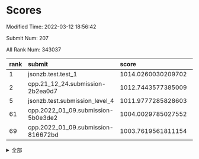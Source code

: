 # Scores

Modified Time: 2022-03-12 18:56:42

Submit Num: 207

All Rank Num: 343037

| rank |               submit               |       score        |       sigma        | pk_num |
| :--- | :--------------------------------- | :----------------- | :----------------- | :----- |
| 1    | jsonzb.test.test_1                 | 1014.0260030209702 | 0.820539454286602  | 6635   |
| 2    | cpp.21_12_24.submission-2b2ea0d7   | 1012.7443577385009 | 0.7993725839375825 | 6632   |
| 5    | jsonzb.test.submission_level_4     | 1011.9777285828603 | 0.7949172947308846 | 6625   |
| 61   | cpp.2022_01_09.submission-5b0e3de2 | 1004.0029785027552 | 0.7217863019255032 | 6627   |
| 69   | cpp.2022_01_09.submission-816672bd | 1003.7619561811154 | 0.7120033828482235 | 6630   |


<details>
<summary>全部</summary>

| rank |                 submit                 |       score        |       sigma        | pk_num |
| :--- | :------------------------------------- | :----------------- | :----------------- | :----- |
| 1    | jsonzb.test.test_1                     | 1014.0260030209702 | 0.820539454286602  | 6635   |
| 2    | cpp.21_12_24.submission-2b2ea0d7       | 1012.7443577385009 | 0.7993725839375825 | 6632   |
| 3    | gobigger.level_3.submission_level_3_27 | 1012.0897419924065 | 0.8079828347116125 | 6629   |
| 4    | gobigger.level_3.submission_level_3_42 | 1012.0212449695302 | 0.7933963982879649 | 6631   |
| 5    | jsonzb.test.submission_level_4         | 1011.9777285828603 | 0.7949172947308846 | 6625   |
| 6    | gobigger.level_3.submission_level_3_5  | 1011.6513577356924 | 0.7751185319963589 | 6629   |
| 7    | gobigger.level_3.submission_level_3_21 | 1011.2777213792203 | 0.7693929336583524 | 6628   |
| 8    | gobigger.level_3.submission_level_3_36 | 1011.2651410143284 | 0.755168977805567  | 6631   |
| 9    | gobigger.level_3.submission_level_3_23 | 1011.0568188165822 | 0.7696247684017168 | 6623   |
| 10   | gobigger.level_3.submission_level_3_47 | 1010.9811710566507 | 0.7460782077473913 | 6630   |
| 11   | gobigger.level_3.submission_level_3_24 | 1010.9590304156034 | 0.7841531310426819 | 6634   |
| 12   | gobigger.level_3.submission_level_3_15 | 1010.8690411504069 | 0.7705035428056127 | 6629   |
| 13   | gobigger.level_3.submission_level_3_10 | 1010.8669749899673 | 0.7715154120338314 | 6629   |
| 14   | gobigger.level_3.submission_level_3_20 | 1010.7981070230574 | 0.7731689300779386 | 6627   |
| 15   | gobigger.level_3.submission_level_3_3  | 1010.7548180268504 | 0.7758962938954447 | 6622   |
| 16   | gobigger.level_3.submission_level_3_16 | 1010.4830269090838 | 0.7716145244095068 | 6632   |
| 17   | gobigger.level_3.submission_level_3_9  | 1010.463166780277  | 0.7543192888400023 | 6627   |
| 18   | gobigger.level_3.submission_level_3_48 | 1010.3698962204041 | 0.7574375836345634 | 6629   |
| 19   | gobigger.level_3.submission_level_3_13 | 1010.3246578609618 | 0.7662003004587338 | 6630   |
| 20   | gobigger.level_3.submission_level_3_19 | 1010.3160704940994 | 0.7840493631669371 | 6633   |
| 21   | gobigger.level_3.submission_level_3_30 | 1010.3149193135964 | 0.7656029905723982 | 6630   |
| 22   | gobigger.level_3.submission_level_3_14 | 1010.2941733529744 | 0.7773288382568133 | 6626   |
| 23   | gobigger.level_3.submission_level_3_6  | 1010.2581385936844 | 0.7500511328650568 | 6637   |
| 24   | gobigger.level_3.submission_level_3_7  | 1010.1844803490471 | 0.7594904828014353 | 6629   |
| 25   | gobigger.level_3.submission_level_3_37 | 1009.8694202159919 | 0.7709813359693728 | 6630   |
| 26   | gobigger.level_3.submission_level_3_2  | 1009.8686030431488 | 0.7394565317302977 | 6626   |
| 27   | gobigger.level_3.submission_level_3_18 | 1009.8111225913628 | 0.7629597394496676 | 6629   |
| 28   | gobigger.level_3.submission_level_3_32 | 1009.8088750974681 | 0.7602069978005913 | 6630   |
| 29   | gobigger.level_3.submission_level_3_25 | 1009.7944317914338 | 0.7576717005278834 | 6623   |
| 30   | gobigger.level_3.submission_level_3_39 | 1009.7739669130206 | 0.7702236210882222 | 6624   |
| 31   | gobigger.level_3.submission_level_3_26 | 1009.735309818218  | 0.7603731566523844 | 6629   |
| 32   | gobigger.level_3.submission_level_3_12 | 1009.7082979561563 | 0.7413144059660067 | 6630   |
| 33   | gobigger.level_3.submission_level_3_22 | 1009.69102652764   | 0.7544292774821864 | 6627   |
| 34   | gobigger.level_3.submission_level_3_35 | 1009.6751097935945 | 0.7375141627246178 | 6629   |
| 35   | gobigger.level_3.submission_level_3_1  | 1009.6655439016059 | 0.7459411351295038 | 6629   |
| 36   | gobigger.level_3.submission_level_3_46 | 1009.602949216093  | 0.7516011737131708 | 6625   |
| 37   | gobigger.level_3.submission_level_3_41 | 1009.431391666153  | 0.7864965802867736 | 6631   |
| 38   | gobigger.level_3.submission_level_3_29 | 1009.4230323551417 | 0.7687285458856357 | 6631   |
| 39   | gobigger.level_3.submission_level_3_0  | 1009.369013205003  | 0.7519721700143042 | 6625   |
| 40   | gobigger.level_3.submission_level_3_4  | 1009.3462924257054 | 0.7496893565655008 | 6626   |
| 41   | gobigger.level_3.submission_level_3_34 | 1009.3091888123182 | 0.7510867587229053 | 6631   |
| 42   | gobigger.level_3.submission_level_3_11 | 1009.2133962321775 | 0.7494792308500553 | 6632   |
| 43   | gobigger.level_3.submission_level_3_17 | 1009.1421855324694 | 0.7464134923361019 | 6628   |
| 44   | gobigger.level_3.submission_level_3_28 | 1009.0324788345163 | 0.753597585629712  | 6630   |
| 45   | gobigger.level_3.submission_level_3_49 | 1009.0029104037864 | 0.743958880147841  | 6628   |
| 46   | gobigger.level_3.submission_level_3_43 | 1008.7258412980777 | 0.7679092219840823 | 6625   |
| 47   | gobigger.level_3.submission_level_3_8  | 1008.6748898064182 | 0.7598823449058987 | 6626   |
| 48   | gobigger.level_3.submission_level_3_44 | 1008.6569436874282 | 0.7516699317135145 | 6631   |
| 49   | gobigger.level_3.submission_level_3_40 | 1008.6224561448045 | 0.7622435338590909 | 6632   |
| 50   | gobigger.level_3.submission_level_3_31 | 1008.4294220305612 | 0.7608434291850154 | 6624   |
| 51   | gobigger.level_3.submission_level_3_33 | 1008.3065320706945 | 0.7278719834814144 | 6631   |
| 52   | gobigger.level_3.submission_level_3_45 | 1008.1437757048595 | 0.7439488932244406 | 6627   |
| 53   | gobigger.level_3.submission_level_3_38 | 1008.1377567865931 | 0.7447335431876819 | 6630   |
| 54   | gobigger.level_1.submission_level_1_48 | 1004.6915753221735 | 0.7173534096348608 | 6628   |
| 55   | gobigger.level_1.submission_level_1_0  | 1004.228602103911  | 0.7121879962173547 | 6633   |
| 56   | gobigger.level_1.submission_level_1_45 | 1004.2189499621524 | 0.7160187104137578 | 6629   |
| 57   | gobigger.level_1.submission_level_1_31 | 1004.1795576558204 | 0.7138965601066859 | 6629   |
| 58   | gobigger.level_1.submission_level_1_37 | 1004.1417953338744 | 0.7212158405578992 | 6630   |
| 59   | gobigger.level_1.submission_level_1_49 | 1004.1242822622532 | 0.7190248910641254 | 6629   |
| 60   | gobigger.level_1.submission_level_1_39 | 1004.0687473008184 | 0.7108101109074362 | 6631   |
| 61   | cpp.2022_01_09.submission-5b0e3de2     | 1004.0029785027552 | 0.7217863019255032 | 6627   |
| 62   | gobigger.level_1.submission_level_1_13 | 1003.9613138457476 | 0.7057617002429232 | 6628   |
| 63   | gobigger.level_1.submission_level_1_16 | 1003.8389887033238 | 0.7158233584571342 | 6628   |
| 64   | gobigger.level_1.submission_level_1_42 | 1003.8134385771043 | 0.7203998501877701 | 6629   |
| 65   | gobigger.level_1.submission_level_1_47 | 1003.8038201011309 | 0.7193839579377761 | 6631   |
| 66   | gobigger.level_1.submission_level_1_2  | 1003.7809470898878 | 0.7116490748861293 | 6634   |
| 67   | gobigger.level_1.submission_level_1_46 | 1003.774526132183  | 0.7164632297359715 | 6629   |
| 68   | gobigger.level_1.submission_level_1_3  | 1003.7735494052456 | 0.722366782800968  | 6629   |
| 69   | cpp.2022_01_09.submission-816672bd     | 1003.7619561811154 | 0.7120033828482235 | 6630   |
| 70   | gobigger.level_1.submission_level_1_44 | 1003.7564958812297 | 0.7240829106358719 | 6629   |
| 71   | gobigger.level_1.submission_level_1_35 | 1003.7276246730007 | 0.7068720606342246 | 6629   |
| 72   | gobigger.level_1.submission_level_1_26 | 1003.6950101791236 | 0.7193454656525452 | 6627   |
| 73   | gobigger.level_1.submission_level_1_33 | 1003.6822872359918 | 0.7164947305443657 | 6621   |
| 74   | gobigger.level_1.submission_level_1_36 | 1003.6801455901659 | 0.7197573451014603 | 6631   |
| 75   | gobigger.level_1.submission_level_1_19 | 1003.6641914836708 | 0.7094709121887042 | 6628   |
| 76   | gobigger.level_1.submission_level_1_29 | 1003.601745828164  | 0.725596389421515  | 6625   |
| 77   | gobigger.level_1.submission_level_1_12 | 1003.5366224236116 | 0.7140992401286862 | 6632   |
| 78   | gobigger.level_1.submission_level_1_4  | 1003.5288858278711 | 0.7093340314159657 | 6633   |
| 79   | gobigger.level_1.submission_level_1_6  | 1003.44159177722   | 0.7281116205566616 | 6630   |
| 80   | gobigger.level_1.submission_level_1_8  | 1003.4098096070117 | 0.7209275734216652 | 6626   |
| 81   | gobigger.level_1.submission_level_1_34 | 1003.3829497391044 | 0.7081723276136187 | 6628   |
| 82   | gobigger.level_1.submission_level_1_41 | 1003.287930540577  | 0.7133056012870417 | 6631   |
| 83   | gobigger.level_1.submission_level_1_11 | 1003.2301775186365 | 0.7180419223794479 | 6632   |
| 84   | gobigger.level_1.submission_level_1_22 | 1003.2223193997816 | 0.7097237705556829 | 6625   |
| 85   | gobigger.level_1.submission_level_1_1  | 1003.2156838413986 | 0.7100953362793176 | 6624   |
| 86   | gobigger.level_1.submission_level_1_38 | 1003.2037290411586 | 0.7106195849962796 | 6625   |
| 87   | gobigger.level_1.submission_level_1_24 | 1003.1260690901573 | 0.7085050538002793 | 6629   |
| 88   | gobigger.level_1.submission_level_1_27 | 1003.0954118055815 | 0.7090115973947209 | 6628   |
| 89   | gobigger.level_1.submission_level_1_9  | 1003.0852449410752 | 0.7097427445945134 | 6623   |
| 90   | gobigger.level_1.submission_level_1_10 | 1003.0117827528377 | 0.7159376035079359 | 6631   |
| 91   | gobigger.level_1.submission_level_1_7  | 1003.0081657338939 | 0.6997848750929814 | 6632   |
| 92   | gobigger.level_1.submission_level_1_32 | 1002.9915977345063 | 0.7265863060912298 | 6628   |
| 93   | gobigger.level_1.submission_level_1_28 | 1002.9708656641405 | 0.7132659787603075 | 6629   |
| 94   | gobigger.level_1.submission_level_1_21 | 1002.9681056263707 | 0.7223277559079163 | 6632   |
| 95   | gobigger.level_1.submission_level_1_40 | 1002.9424090855513 | 0.7220894551689108 | 6625   |
| 96   | gobigger.level_1.submission_level_1_14 | 1002.9243356900006 | 0.7104445102401433 | 6627   |
| 97   | gobigger.level_1.submission_level_1_15 | 1002.8408773841641 | 0.7012344467831162 | 6626   |
| 98   | gobigger.level_1.submission_level_1_43 | 1002.828122215408  | 0.7131124138991687 | 6629   |
| 99   | gobigger.level_1.submission_level_1_18 | 1002.8208902625865 | 0.7101036258248075 | 6628   |
| 100  | gobigger.level_1.submission_level_1_17 | 1002.7972154236858 | 0.7143103343057657 | 6631   |
| 101  | gobigger.level_1.submission_level_1_23 | 1002.6165973185681 | 0.7017903936179821 | 6629   |
| 102  | gobigger.level_1.submission_level_1_30 | 1002.5546879437219 | 0.7223545766484515 | 6631   |
| 103  | gobigger.level_1.submission_level_1_25 | 1002.4579724185439 | 0.7261152842406265 | 6633   |
| 104  | gobigger.level_1.submission_level_1_20 | 1002.3239764792567 | 0.7130858588787552 | 6625   |
| 105  | gobigger.level_1.submission_level_1_5  | 1002.2992577602621 | 0.7156816682155931 | 6625   |
| 106  | gobigger.random.submission_random_35   | 997.7483177942698  | 0.7096909648108061 | 6628   |
| 107  | gobigger.random.submission_random_17   | 997.3790324590335  | 0.6982540673377049 | 6629   |
| 108  | gobigger.random.submission_random_10   | 997.3023905145999  | 0.7108267860146316 | 6626   |
| 109  | gobigger.random.submission_random_32   | 997.0825432934944  | 0.7138616816343702 | 6624   |
| 110  | gobigger.random.submission_random_43   | 996.763710282162   | 0.7124940337692751 | 6624   |
| 111  | gobigger.random.submission_random_16   | 996.6343759146217  | 0.7094405627839965 | 6630   |
| 112  | gobigger.random.submission_random_11   | 996.6165667798261  | 0.7024474009039615 | 6629   |
| 113  | gobigger.random.submission_random_18   | 996.606393577373   | 0.7014614392092864 | 6629   |
| 114  | gobigger.random.submission_random_27   | 996.6006690915301  | 0.7109155379206858 | 6626   |
| 115  | gobigger.random.submission_random_44   | 996.5807267434585  | 0.7094895868831851 | 6631   |
| 116  | gobigger.random.submission_random_15   | 996.508361711223   | 0.7122542890822543 | 6631   |
| 117  | gobigger.random.submission_random_9    | 996.4331241145201  | 0.7020146119755609 | 6629   |
| 118  | gobigger.random.submission_random_41   | 996.4208364300144  | 0.6996601330504043 | 6623   |
| 119  | gobigger.random.submission_random_39   | 996.4087161117346  | 0.7141038410962247 | 6630   |
| 120  | gobigger.random.submission_random_42   | 996.3930036344354  | 0.702321725650549  | 6629   |
| 121  | gobigger.random.submission_random_37   | 996.3304481559418  | 0.7098016203801198 | 6627   |
| 122  | gobigger.random.submission_random_3    | 996.3267018616289  | 0.6985168152340189 | 6629   |
| 123  | gobigger.random.submission_random_29   | 996.2540667275022  | 0.7165579957732748 | 6632   |
| 124  | gobigger.random.submission_random_21   | 996.181859340655   | 0.7109725314976852 | 6627   |
| 125  | gobigger.random.submission_random_47   | 996.1068751344638  | 0.7265333831520842 | 6627   |
| 126  | gobigger.random.submission_random_2    | 996.1011899404308  | 0.703587895624421  | 6631   |
| 127  | gobigger.random.submission_random_48   | 996.0427310673965  | 0.7126821799367311 | 6628   |
| 128  | gobigger.random.submission_random_40   | 996.0069944307385  | 0.7115763948303728 | 6634   |
| 129  | gobigger.random.submission_random_24   | 996.003437252715   | 0.725604393353551  | 6631   |
| 130  | gobigger.random.submission_random_34   | 995.934571983422   | 0.7151708748621938 | 6624   |
| 131  | gobigger.random.submission_random_25   | 995.9270445680677  | 0.7072611717255409 | 6625   |
| 132  | gobigger.random.submission_random_12   | 995.9199606792937  | 0.7160289533314711 | 6630   |
| 133  | gobigger.random.submission_random_31   | 995.8719144342924  | 0.7134758897441014 | 6622   |
| 134  | gobigger.random.submission_random_14   | 995.7885483995856  | 0.721015245898816  | 6630   |
| 135  | gobigger.random.submission_random_19   | 995.7497400246492  | 0.7010300289065259 | 6627   |
| 136  | gobigger.random.submission_random_4    | 995.7402415947945  | 0.6982981472086032 | 6627   |
| 137  | gobigger.random.submission_random_7    | 995.7337992791996  | 0.7028436857454164 | 6632   |
| 138  | gobigger.random.submission_random_5    | 995.6120581780021  | 0.7088607052147845 | 6632   |
| 139  | gobigger.random.submission_random_20   | 995.5965966327694  | 0.7120277876465547 | 6630   |
| 140  | gobigger.random.submission_random_36   | 995.5461430003073  | 0.723115452219261  | 6627   |
| 141  | gobigger.random.submission_random_45   | 995.5365489675426  | 0.7107122653837327 | 6630   |
| 142  | gobigger.random.submission_random_23   | 995.485213772248   | 0.7197662157699612 | 6630   |
| 143  | gobigger.random.submission_random_6    | 995.4808404243204  | 0.7044007762185928 | 6626   |
| 144  | gobigger.random.submission_random_38   | 995.4565099202506  | 0.7048601881699976 | 6627   |
| 145  | gobigger.random.submission_random_13   | 995.452845312153   | 0.725521894480735  | 6630   |
| 146  | gobigger.random.submission_random_49   | 995.4348408655912  | 0.7319219627732526 | 6631   |
| 147  | gobigger.random.submission_random_22   | 995.4310228207745  | 0.7044496245112735 | 6625   |
| 148  | gobigger.random.submission_random_30   | 995.2406625762418  | 0.7110925553585682 | 6631   |
| 149  | gobigger.random.submission_random_28   | 995.1908997905082  | 0.714754438418137  | 6625   |
| 150  | gobigger.random.submission_random_33   | 995.1612213004756  | 0.7164271536084947 | 6624   |
| 151  | gobigger.random.submission_random_46   | 994.9799212447763  | 0.7060809980269824 | 6628   |
| 152  | gobigger.random.submission_random_8    | 994.9144936723685  | 0.711307223419506  | 6629   |
| 153  | gobigger.random.submission_random_1    | 994.8935599905158  | 0.709400532668309  | 6632   |
| 154  | gobigger.random.submission_random_26   | 994.5252943128495  | 0.7120381922475812 | 6633   |
| 155  | gobigger.random.submission_random_0    | 994.1465810530883  | 0.7163438381431985 | 6631   |
| 156  | gobigger.level_2.submission_level_2_45 | 993.7719568814446  | 0.7431685982858598 | 6626   |
| 157  | gobigger.level_2.submission_level_2_10 | 993.7579910999679  | 0.7515388687474893 | 6632   |
| 158  | gobigger.level_2.submission_level_2_17 | 993.6728380059842  | 0.7258212571493301 | 6630   |
| 159  | gobigger.level_2.submission_level_2_43 | 993.2483636219915  | 0.7394871943951    | 6626   |
| 160  | gobigger.level_2.submission_level_2_0  | 993.1690663859383  | 0.7313107288521569 | 6632   |
| 161  | gobigger.level_2.submission_level_2_6  | 993.1623046950998  | 0.7453775022869255 | 6633   |
| 162  | gobigger.level_2.submission_level_2_21 | 993.0056532989818  | 0.732594650574706  | 6627   |
| 163  | gobigger.level_2.submission_level_2_8  | 993.0005816007613  | 0.7596541681932067 | 6629   |
| 164  | gobigger.level_2.submission_level_2_9  | 992.9551921832493  | 0.7508329054364029 | 6634   |
| 165  | gobigger.level_2.submission_level_2_4  | 992.9440291059033  | 0.7339489723807493 | 6630   |
| 166  | gobigger.level_2.submission_level_2_19 | 992.8462829413048  | 0.738244520991657  | 6633   |
| 167  | gobigger.level_2.submission_level_2_47 | 992.8267304039614  | 0.754870917596284  | 6627   |
| 168  | gobigger.level_2.submission_level_2_31 | 992.8070160408306  | 0.7423934058555443 | 6629   |
| 169  | gobigger.level_2.submission_level_2_38 | 992.7663732959377  | 0.7276758919912815 | 6631   |
| 170  | gobigger.level_2.submission_level_2_39 | 992.7361176732469  | 0.734403746706658  | 6630   |
| 171  | gobigger.level_2.submission_level_2_3  | 992.6907169435013  | 0.7224391314433034 | 6628   |
| 172  | gobigger.level_2.submission_level_2_36 | 992.5417291576667  | 0.7484610082841349 | 6626   |
| 173  | gobigger.level_2.submission_level_2_35 | 992.5165517010048  | 0.750664807879064  | 6627   |
| 174  | gobigger.level_2.submission_level_2_26 | 992.508927872372   | 0.7344979466138521 | 6629   |
| 175  | gobigger.level_2.submission_level_2_18 | 992.4412612421243  | 0.7403276130169592 | 6626   |
| 176  | gobigger.level_2.submission_level_2_12 | 992.4313934221875  | 0.7294098000155564 | 6627   |
| 177  | gobigger.level_2.submission_level_2_42 | 992.4291160611533  | 0.767474392145651  | 6629   |
| 178  | gobigger.level_2.submission_level_2_7  | 992.3303030328912  | 0.7199170684597291 | 6629   |
| 179  | gobigger.level_2.submission_level_2_14 | 992.2762691863815  | 0.7600119264574217 | 6629   |
| 180  | gobigger.level_2.submission_level_2_34 | 992.2696165192469  | 0.7278779068514154 | 6632   |
| 181  | gobigger.level_2.submission_level_2_2  | 992.2122714533166  | 0.7450546941116457 | 6628   |
| 182  | gobigger.level_2.submission_level_2_23 | 992.1305953190683  | 0.7398691408064477 | 6629   |
| 183  | gobigger.level_2.submission_level_2_41 | 992.1275556739259  | 0.7340283290006191 | 6629   |
| 184  | gobigger.level_2.submission_level_2_44 | 992.1006119475553  | 0.754501297333944  | 6629   |
| 185  | gobigger.level_2.submission_level_2_25 | 992.0432933318523  | 0.7519543760506582 | 6625   |
| 186  | gobigger.level_2.submission_level_2_22 | 992.0342704305386  | 0.7398137418961044 | 6629   |
| 187  | gobigger.level_2.submission_level_2_11 | 992.0067987040583  | 0.7441103540899452 | 6631   |
| 188  | gobigger.level_2.submission_level_2_33 | 991.983629360216   | 0.7407154857827687 | 6630   |
| 189  | gobigger.level_2.submission_level_2_32 | 991.9312343447255  | 0.7506208730907534 | 6625   |
| 190  | gobigger.level_2.submission_level_2_49 | 991.9114504231682  | 0.7606044857230533 | 6633   |
| 191  | gobigger.level_2.submission_level_2_16 | 991.849379128875   | 0.7431840139415312 | 6629   |
| 192  | gobigger.level_2.submission_level_2_1  | 991.6494266731587  | 0.7691616046901562 | 6628   |
| 193  | gobigger.level_2.submission_level_2_48 | 991.5879543275342  | 0.7637115471161732 | 6630   |
| 194  | gobigger.level_2.submission_level_2_40 | 991.5287912454087  | 0.7465868785111072 | 6627   |
| 195  | gobigger.level_2.submission_level_2_30 | 991.2423958570788  | 0.7394955679348795 | 6628   |
| 196  | gobigger.level_2.submission_level_2_13 | 991.1983406095086  | 0.7482773511604152 | 6630   |
| 197  | gobigger.level_2.submission_level_2_15 | 991.1777201086059  | 0.7459882468402179 | 6630   |
| 198  | gobigger.level_2.submission_level_2_24 | 991.1489862527837  | 0.7524736449728201 | 6633   |
| 199  | gobigger.level_2.submission_level_2_5  | 991.1253447999482  | 0.7616203405504616 | 6632   |
| 200  | gobigger.level_2.submission_level_2_27 | 991.106946106011   | 0.7522656277685535 | 6631   |
| 201  | gobigger.level_2.submission_level_2_29 | 990.8527815884466  | 0.7428265980113371 | 6621   |
| 202  | gobigger.level_2.submission_level_2_37 | 990.662227442476   | 0.7686245128630959 | 6629   |
| 203  | gobigger.level_2.submission_level_2_28 | 990.6416420267352  | 0.7611976472101388 | 6627   |
| 204  | gobigger.level_2.submission_level_2_20 | 990.3746394048518  | 0.7804258309910661 | 6629   |
| 205  | gobigger.level_2.submission_level_2_46 | 989.2774157728935  | 0.7819995905236364 | 6626   |
| 206  | gobigger.none.submission_none_1        | 977.5808152106343  | 1.2974994672966866 | 6632   |
| 207  | gobigger.none.submission_none_0        | 976.9181885416207  | 1.4013619836840319 | 6631   |

</details>